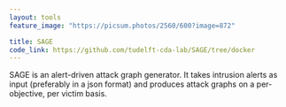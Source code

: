 ```yaml
---
layout: tools
feature_image: "https://picsum.photos/2560/600?image=872"

title: SAGE
code_link: https://github.com/tudelft-cda-lab/SAGE/tree/docker
---
```


SAGE is an alert-driven attack graph generator. It takes intrusion alerts as input (preferably in a json format) and produces attack graphs 
on a per-objective, per victim basis.  